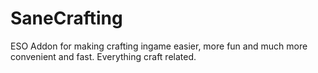 # SaneCrafting
ESO Addon for making crafting ingame easier, more fun and much more convenient and fast. Everything craft related.
